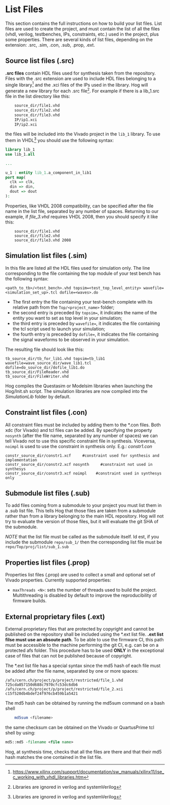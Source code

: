 # List Files

This section contains the full instructions on how to build your list files. List files are used to create the project, and must contain the list of all the files (vhdl, verilog, testbenches, IPs, constraints, etc.) used in the project, plus some properties.
There are several kinds of list files, depending on the extension: .src, .sim, .con, .sub, .prop, .ext.

## Source list files (.src)

**.src files** contain HDL files used for synthesis taken from the repository.
Files with the .src extension are used to include HDL files belonging to a single library[^2] and the .xci files of the IPs used in the library.
Hog will generate a new library for each .src file[^3].
For example if there is a lib_1.src file in the list directory like this:

```bash
    source_dir/file1.vhd
    source_dir/file2.vhd
    source_dir/file3.vhd
    IP/ip1.xci
    IP/ip2.xci
```

the files will be included into the Vivado project in the `lib_1` library. 
To use them in VHDL[^3] you should use the following syntax:

[^2]: https://www.xilinx.com/support/documentation/sw_manuals/xilinx11/ise_c_working_with_vhdl_libraries.htm
[^3]: Libraries are ignored in verilog and systemVerilog

```vhdl
library lib_1
use lib_1.all

...

u_1 : entity lib_1.a_component_in_lib1 
port map(
  clk => clk,
  din => din,
  dout => dout
):
```
Properties, like VHDL 2008 compatibility, can be specified after the file name in the list file, separated by any number of spaces. 
Returning to our example, if *file_3.vhd* requires VHDL 2008, then you should specify it like this:

```
    source_dir/file1.vhd 
    source_dir/file2.vhd
    source_dir/file3.vhd 2008
```



## Simulation list files (.sim)

In this file are listed all the HDL files used for simulation only.
The line corresponding to the file containing the top module of your test bench has the following syntax:

```
<path_to_tb>/<test_bench>.vhd topsim=<test_top_level_entity> wavefile=<simulation_set_up>.tcl dofile=<waves>.do
```

* The first entry the file containing your test-bench complete with its relative path from the `Top/<project_name>` folder;
* the second entry is preceded by `topsim=`, it indicates the name of the entity you want to set as top level in your simulation;
* the third entry is preceded by `wavefile=`, it indicates the file containing the tcl script used to launch your simulation;
* the fourth entry is preceded by `dofile=`, it indicates the file containing the signal waveforms to be observed in your simulation.

The resulting file should look like this:
```
tb_source_dir/tb_for_lib1.vhd topsim=tb_lib1 wavefile=wave_source_dir/wave_lib1.tcl dofile=do_source_dir/dofile_lib1.do
tb_source_dir/FileReader.vhd
tb_source_dir/FileWriter.vhd
```

Hog compiles the Questasim or Modelsim libraries when launching the Hog/Init.sh script.
The simulation libraries are now compiled into the *SimulationLib* folder by default.

## Constraint list files (.con)

All constraint files must be included by adding them to the \*.con files.
Both xdc (for Vivado) and tcl files can be added.
By specifying the property `nosynth` (after the file name, separated by any number of spaces) we can tell Vivado not to use this specific constraint file in synthesis. 
Viceversa, `noimpl` is used to use the constraint in synthesis only.
E.g.: *constr1.con*
```
constr_source_dir/constr1.xcf     #constraint used for synthesis and implementation
constr_source_dir/constr2.xcf nosynth     #constraint not used in synthesys
constr_source_dir/constr3.xcf noimpl    #constraint used in synthesys only
```
## Submodule list files (.sub)

To add files coming from a submodule to your project you must list them in a .sub list file.
This tells Hog that those files are taken from a submodule rather than from a library belonging to the main HDL repository.
Hog will not try to evaluate the version of those files, but it will evaluate the git SHA of the submodule.

*NOTE* that the list file must be called as the submodule itself. 
Id est, if you include the submodule `repo/sub_1/` then the corresponding list file must be `repo/Top/proj/list/sub_1.sub`

## Properties list files (.prop)

Properties list files (.prop) are used to collect a small and optional set of Vivado properties. 
Currently supported properties:

* `maxThreads <N>`: sets the number of threads used to build the project. Multithreading is disabled by default to improve the reproducibility of firmware builds. 


## External proprietary files (.ext)

External proprietary files that are protected by copyright and cannot be published on the repository shall be included using the \*.ext list file.
__.ext list filse must use an absoute path__.
To be able to use the firmware CI, this path must be accessible to the machine performing the git CI, e.g. can be on a protected afs folder.
This procedure has to be used __ONLY__ in the exceptional case of files that can not be published because of copyright.

The \*.ext list file has a special syntax since the md5 hash of each file must be added after the file name, separated by one or more spaces:

```
/afs/cern.ch/project/p/project/restricted/file_1.vhd  725cda057150d688c7970cfc53dc6db6
/afs/cern.ch/project/p/project/restricted/file_2.xci  c15f520db4bdef24f976cb459b1a5421
```

The md5 hash can be obtained by running the md5sum command on a bash shell

```bash
	md5sum <filename>
```

the same checksum can be obtained on the Vivado or QuartusPrime tcl shell by using:

```tcl
md5::md5 -filename <file name>
```

Hog, at synthesis time, checks that all the files are there and that their md5 hash matches the one contained in the list file.

